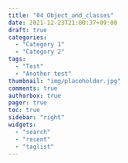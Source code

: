 ```yaml
---
title: "04 Object_and_classes"
date: 2021-12-23T21:00:37+09:00
draft: true
categories:
  - "Category 1"
  - "Category 2"
tags:
  - "Test"
  - "Another test"
thumbnail: "img/placeholder.jpg"
comments: true
authorbox: true
pager: true
toc: true
sidebar: "right"
widgets:
  - "search"
  - "recent"
  - "taglist"
---
```

